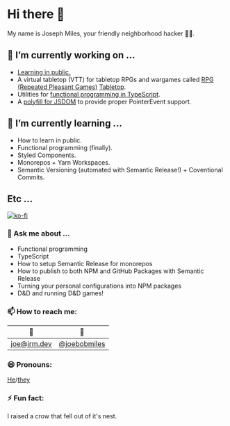 # Hi there 👋

My name is Joseph Miles, your friendly neighborhood hacker 👨‍💻.

## 🔭 I’m currently working on ...

 - [Learning in public.](https://jrm.dev)
 - A virtual tabletop (VTT) for tabletop RPGs and wargames called [RPG (Repeated Pleasant Games)](https://github.com/repeated-pleasant-games) [Tabletop](https://github.com/repeated-pleasant-games/tabletop).
 - Utilities for [functional programming in TypeScript](https://github.com/functional-things/functional-things).
 - A [polyfill for JSDOM](https://github.com/joebobmiles/pointer-events-polyfill) to provide proper PointerEvent support.
 
## 🌱 I’m currently learning ...

 - How to learn in public.
 - Functional programming (finally).
 - Styled Components.
 - Monorepos + Yarn Workspaces.
 - Semantic Versioning (automated with Semantic Release!) + Coventional Commits.
 
## Etc ...

[![ko-fi](https://ko-fi.com/img/githubbutton_sm.svg)](https://ko-fi.com/R6R837P7O)

### 💬 Ask me about ...

 - Functional programming
 - TypeScript
 - How to setup Semantic Release for monorepos
 - How to publish to both NPM and GitHub Packages with Semantic Release
 - Turning your personal configurations into NPM packages
 - D&D and running D&D games!
 
### 📫 How to reach me:

| 📧 | 🐤 |
|:-:|:-:|
| joe@jrm.dev | [@joebobmiles](https://twitter.com/@joebobmiles) |

### 😄 Pronouns:

[He](https://pronoun.is/he)/[they](https://pronoun.is/they)

### ⚡ Fun fact:

I raised a crow that fell out of it's nest.
